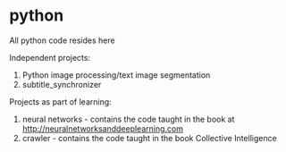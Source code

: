 # python
All python code resides here

Independent projects:
1) Python image processing/text image segmentation
2) subtitle_synchronizer

Projects as part of learning:
1) neural networks  - contains the code taught in the book at http://neuralnetworksanddeeplearning.com
2) crawler - contains the code taught in the book Collective Intelligence

